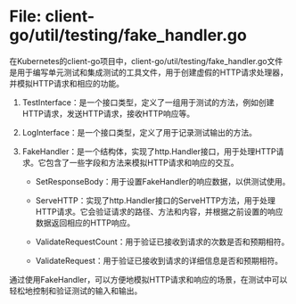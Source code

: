 # File: client-go/util/testing/fake_handler.go

在Kubernetes的client-go项目中，client-go/util/testing/fake_handler.go文件是用于编写单元测试和集成测试的工具文件，用于创建虚假的HTTP请求处理器，并模拟HTTP请求和相应的功能。

1. TestInterface：是一个接口类型，定义了一组用于测试的方法，例如创建HTTP请求，发送HTTP请求，接收HTTP响应等。

2. LogInterface：是一个接口类型，定义了用于记录测试输出的方法。

3. FakeHandler：是一个结构体，实现了http.Handler接口，用于处理HTTP请求。它包含了一些字段和方法来模拟HTTP请求和响应的交互。

    - SetResponseBody：用于设置FakeHandler的响应数据，以供测试使用。
    
    - ServeHTTP：实现了http.Handler接口的ServeHTTP方法，用于处理HTTP请求。它会验证请求的路径、方法和内容，并根据之前设置的响应数据返回相应的HTTP响应。
    
    - ValidateRequestCount：用于验证已接收到请求的次数是否和预期相符。
    
    - ValidateRequest：用于验证已接收到请求的详细信息是否和预期相符。

通过使用FakeHandler，可以方便地模拟HTTP请求和响应的场景，在测试中可以轻松地控制和验证测试的输入和输出。

